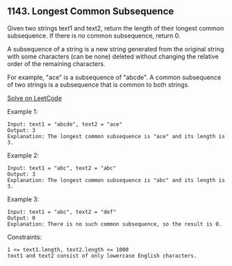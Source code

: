 ## 1143. Longest Common Subsequence
Given two strings text1 and text2, return the length of their longest common subsequence. If there is no common subsequence, return 0.

A subsequence of a string is a new string generated from the original string with some characters (can be none) deleted without changing the relative order of the remaining characters.

For example, "ace" is a subsequence of "abcde".
A common subsequence of two strings is a subsequence that is common to both strings.

[Solve on LeetCode](https://leetcode.com/problems/longest-common-subsequence/description/) 


Example 1:
```
Input: text1 = "abcde", text2 = "ace" 
Output: 3  
Explanation: The longest common subsequence is "ace" and its length is 3.
```
Example 2:
```
Input: text1 = "abc", text2 = "abc"
Output: 3
Explanation: The longest common subsequence is "abc" and its length is 3.
```
Example 3:
```
Input: text1 = "abc", text2 = "def"
Output: 0
Explanation: There is no such common subsequence, so the result is 0.
``` 

Constraints:
```
1 <= text1.length, text2.length <= 1000
text1 and text2 consist of only lowercase English characters.
```